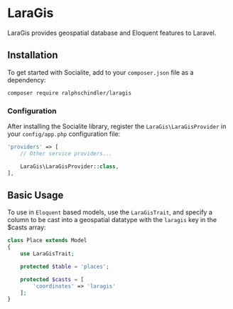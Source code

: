 # LaraGis

LaraGis provides geospatial database and Eloquent features to Laravel.

## Installation

To get started with Socialite, add to your `composer.json` file as a dependency:

    composer require ralphschindler/laragis

### Configuration

After installing the Socialite library, register the `LaraGis\LaraGisProvider` in your `config/app.php` configuration file:

```php
'providers' => [
    // Other service providers...

    LaraGis\LaraGisProvider::class,
],
```

## Basic Usage

To use in `Eloquent` based models, use the `LaraGisTrait`, and specify a column to be cast into a geospatial datatype with the `laragis` key in the $casts array:

```php
class Place extends Model
{
    use LaraGisTrait;

    protected $table = 'places';

    protected $casts = [
        'coordinates' => 'laragis'
    ];
}
```